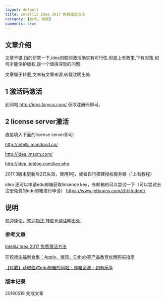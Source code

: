 ```yaml
---
layout: default
title: IntelliJ Idea 2017 免费激活方法
category: [技术, 破解]
comments: true
---
```


## 文章介绍
文章不错,指的研究一下,idea的联网激活确实有可行性,但是上有政策,下有对策,如何才能保护版权,是一个值得深思的问题.

文章属于转载,文末有文章来源,转载注明出处.


## 1 激活码激活


到网站 <http://idea.lanyus.com/> 获取注册码即可。

## 2  license server激活

直接填入下面的license server即可:

<http://intellij.mandroid.cn/>

<http://idea.imsxm.com/>

<http://idea.iteblog.com/key.php>

2017.3版本更新后2已失效，使用1吧，或者自行搭建授权服务器（1上有教程）

idea 还可以申请edu邮箱获取linsence key，有邮箱的可以尝试一下（可以尝试去注册免费的edu邮箱进行申请） https://www.jetbrains.com/zh/student/



## 说明


[欢迎评论，欢迎指正,转载也请注明出处.](https://wangkun19930608.github.io/%E6%8A%80%E6%9C%AF/%E7%A0%B4%E8%A7%A3/2018/05/18/ideaactive/)

### 参考文章

[IntelliJ Idea 2017 免费激活方法 ](http://www.cnblogs.com/suiyueqiannian/p/6754091.html)

[在校师生福利合集：Apple、微软、Github等产品教育优惠购买指南 ](https://51.ruyo.net/4178.html)

[【转载】获取临时edu邮箱的网站 - 邮箱资源 - 如有乐享](https://51.ruyo.net/3985.html)

### 版本记录

20180518 完成文章